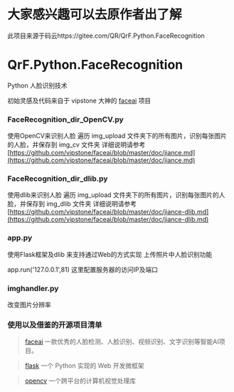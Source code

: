 # 大家感兴趣可以去原作者出了解
此项目来源于码云https://gitee.com/QR/QrF.Python.FaceRecognition
# QrF.Python.FaceRecognition
Python 人脸识别技术 

初始灵感及代码来自于 vipstone 大神的 [faceai](https://github.com/vipstone/faceai) 项目

### FaceRecognition_dir_OpenCV.py

使用OpenCV来识别人脸
遍历 img_upload 文件夹下的所有图片，识别每张图片的人脸，并保存到 img_cv 文件夹
详细说明请参考 [https://github.com/vipstone/faceai/blob/master/doc/jiance.md](https://github.com/vipstone/faceai/blob/master/doc/jiance.md)

### FaceRecognition_dir_dlib.py

使用dlib来识别人脸
遍历 img_upload 文件夹下的所有图片，识别每张图片的人脸，并保存到 img_dlib 文件夹
详细说明请参考 [https://github.com/vipstone/faceai/blob/master/doc/jiance-dlib.md](https://github.com/vipstone/faceai/blob/master/doc/jiance-dlib.md)

### app.py

使用Flask框架及dlib 来支持通过Web的方式实现 上传照片中人脸识别功能

app.run('127.0.0.1',81) 这里配置服务器的访问IP及端口

### imghandler.py

改变图片分辨率

### 使用以及借鉴的开源项目清单


> [faceai](https://github.com/vipstone/faceai) 一款优秀的人脸检测、人脸识别、视频识别、文字识别等智能AI项目。

> [flask](https://github.com/pallets/flask) 一个 Python 实现的 Web 开发微框架

> [opencv](https://github.com/opencv/opencv) 一个跨平台的计算机视觉处理库
